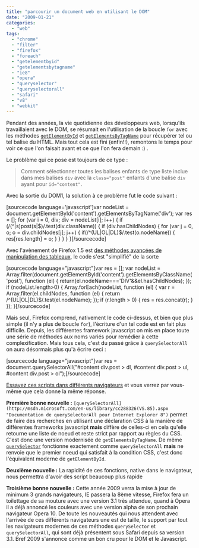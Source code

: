 ```yaml
---
title: "parcourir un document web en utilisant le DOM"
date: "2009-01-21"
categories: 
  - "web"
tags: 
  - "chrome"
  - "filter"
  - "firefox"
  - "foreach"
  - "getelementbyid"
  - "getelementsbytagname"
  - "ie8"
  - "opera"
  - "queryselector"
  - "queryselectorall"
  - "safari"
  - "v8"
  - "webkit"
---
```


Pendant des années, la vie quotidienne des développeurs web, lorsqu'ils travaillaient avec le DOM, se résumait en l'utilisation de la boucle `for` avec les méthodes [`getElementById`](http://nyams.planbweb.com/tutorial-dom-04.html "Utilisation de getElementById") et [`getElementsByTagName`](http://nyams.planbweb.com/tutorial-dom-06.html "Utilisation de getElementsByTagName") pour récupérer tel ou tel balise du HTML. Mais tout cela est fini (enfin!!), remontons le temps pour voir ce que l'on faisait avant et ce que l'on fera demain :) .

Le problème qui ce pose est toujours de ce type :

> Comment sélectionner toutes les balises enfants de type liste inclue dans mes balises `div` avec la `class="post"` enfants d'une balise `div` ayant pour `id="content"`.

Avec la sortie du DOM1, la solution à ce problème fut le code suivant :

\[sourcecode language='javascript'\]var nodeList = document.getElementById('content').getElementsByTagName('div'); var res = \[\]; for (var i = 0, div; div = nodeList\[i\]; i++) { if (/(^|s)post(s|$)/.test(div.className)) { if (div.hasChildNodes) { for (var j = 0, o; o = div.childNodes\[j\]; j++) { if(/^(UL|OL|DL)$/.test(o.nodeName)) { res\[res.length\] = o; } } } } }\[/sourcecode\]

Avec l'avènement de Firefox 1.5 est [des méthodes avancées de manipulation des tableaux](https://developer.mozilla.org/fr/Nouveaut%C3%A9s_dans_JavaScript_1.6 "Toutes les méthodes avancées de manipulations des tableaux dans Firefox"), le code s'est "simplifié" de la sorte

\[sourcecode language="javascript"\]var res = \[\]; var nodeList = Array.filter(document.getElementById('content').getElementsByClassName('post'), function (el) { return(el.nodeName==='DIV'&&el.hasChildNodes); }); if (nodeList.length>0) { Array.forEach(nodeList, function (el) { var r = Array.filter(el.childNodes, function (el) { return /^(UL|OL|DL)$/.test(el.nodeName); }); if (r.length > 0) { res = res.concat(r); } }); }\[/sourcecode\]

Mais seul, Firefox comprend, nativement le code ci-dessus, et bien que plus simple (il n'y a plus de boucle `for`), l'écriture d'un tel code est en fait plus difficile. Depuis, les différentes framework javascript on mis en place toute une série de méthodes aux noms variés pour remédier à cette complexification. Mais tous cela, c'est du passé grâce à `querySelectorAll` on aura désormais plus qu'à écrire ceci :

\[sourcecode language="javascript"\]var res = document.querySelectorAll("#content div.post > dl, #content div.post > ul, #content div.post > ol");\[/sourcecode\]

[Essayez ces scripts dans différents navigateurs](http://nyams.planbweb.com/test/domtraverse/ "Test des Scripts proposés : En fonction de votre navigateur, l'un ou l'autre script sera utilisée") et vous verrez par vous-même que cela donne la même réponse.

**Première bonne nouvelle :** `[querySelectorAll](http://msdn.microsoft.com/en-us/library/cc288326(VS.85).aspx "Documentation de querySelectorAll pour Internet Explorer 8")` permet de faire des recherches en utilisant une déclaration CSS à la manière de différentes frameworks javascript **mais** diffère de celles-ci en cela qu'elle retourne une liste de noeud et reste strict par rapport au règles du CSS. C'est donc une version modernisée de `getElementsByTagName`. De même [`querySelector`](https://developer.mozilla.org/En/DOM/Document.querySelector "Comment fonctionne querySelector selon Mozilla") fonctionne exactement comme `querySelectorAll` **mais** ne renvoie que le premier noeud qui satisfait à la condition CSS, c'est donc l'équivalent moderne de `getElementById`.

**Deuxième nouvelle :** La rapidité de ces fonctions, native dans le navigateur, nous permettra d'avoir des script beaucoup plus rapide

**Troisième bonne nouvelle :** Cette année 2009 verra la mise à jour de minimum 3 grands navigateurs, IE passera la 8ème vitesse, Firefox fera un toilettage de sa mouture avec une version 3.1 très attendue, quand à Opera il a déjà annoncé les couleurs avec une version alpha de son prochain navigateur Opera 10. De toute les nouveautés qui nous attendent avec l'arrivée de ces différents navigateurs une est de taille, le support par tout les navigateurs modernes de ces méthodes `querySelector` et `querySelectorAll`, qui sont déjà présentent sous Safari depuis sa version 3.1. Bref 2009 s'annonce comme un bon cru pour le DOM et le Javascript.
